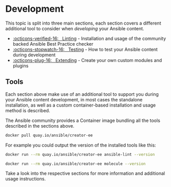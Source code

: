 # Development


This topic is split into three main sections, each section covers a different additional tool to consider when *developing* your Ansible content.

* [:octicons-verified-16: &nbsp; Linting](linting.md) - Installation and usage of the community backed Ansible Best Practice checker
* [:octicons-stopwatch-16: &nbsp; Testing](testing.md) - How to test your Ansible content during development
* [:octicons-plug-16: &nbsp; Extending](testing.md) - Create your own custom modules and plugins


## Tools

Each section above make use of an additional tool to support you during your Ansible content development, in most cases the standalone installation, as well as a custom container-based installation and usage method is described.  

The Ansible community provides a Container image bundling all the tools described in the sections above.

```bash
docker pull quay.io/ansible/creator-ee
```

For example you could output the version of the installed tools like this:

```bash
docker run --rm quay.io/ansible/creator-ee ansible-lint --version
```

```bash
docker run --rm quay.io/ansible/creator-ee molecule --version
```

Take a look into the respective sections for more information and additional usage instructions.